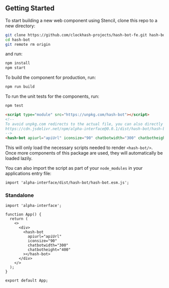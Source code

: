 ## Getting Started

To start building a new web component using Stencil, clone this repo to a new directory:

```bash
git clone https://github.com/clockhash-projects/hash-bot-fe.git hash-bot
cd hash-bot
git remote rm origin
```

and run:

```bash
npm install
npm start
```

To build the component for production, run:

```bash
npm run build
```

To run the unit tests for the components, run:

```bash
npm test
```


```html
<script type="module" src="https://unpkg.com/hash-bot"></script>
<!--
To avoid unpkg.com redirects to the actual file, you can also directly import:
https://cdn.jsdelivr.net/npm/alpha-interface@0.0.1/dist/hash-bot/hash-bot.esm.js
-->
<hash-bot apiurl="apiUrl" iconsize="90" chatbotwidth="300" chatbotheight="400"></hash-bot>
```

This will only load the necessary scripts needed to render `<hash-bot/>`. Once more components of this package are used, they will automatically be loaded lazily.

You can also import the script as part of your `node_modules` in your applications entry file:

```tsx
import 'alpha-interface/dist/hash-bot/hash-bot.esm.js';
```

### Standalone

```tsx
import 'alpha-interface';

function App() {
  return (
    <>
      <div>
        <hash-bot
          apiurl="apiUrl" 
          iconsize="90" 
          chatbotwidth="300" 
          chatbotheight="400"
        ></hash-bot>
      </div>
    </>
  );
}

export default App;
```